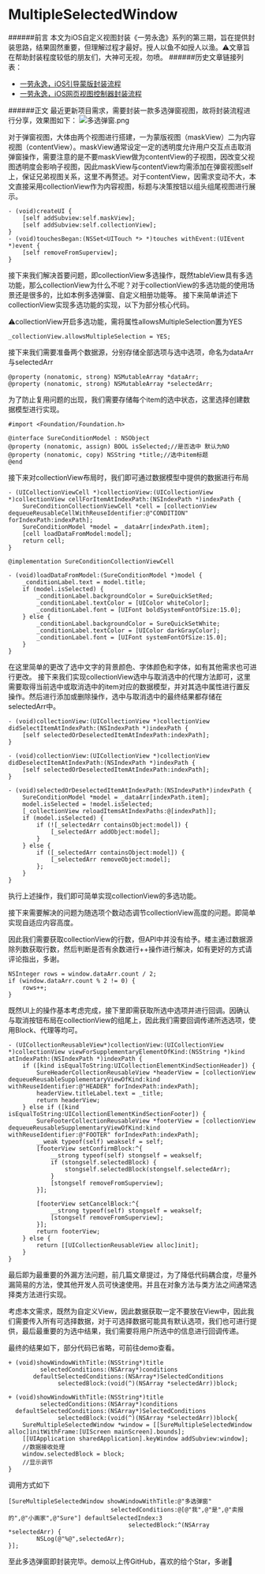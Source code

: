 # MultipleSelectedWindow
######前言
本文为iOS自定义视图封装《一劳永逸》系列的第三期，旨在提供封装思路，结果固然重要，但理解过程才最好。授人以鱼不如授人以渔。⚠️文章旨在帮助封装程度较低的朋友们，大神可无视，勿喷。
######历史文章链接列表：
- [一劳永逸，iOS引导蒙版封装流程](http://www.jianshu.com/p/dfc3ecdd5810)
- [一劳永逸，iOS网页视图控制器封装流程](http://www.jianshu.com/p/553424763585)

######正文
最近更新项目需求，需要封装一款多选弹窗视图，故将封装流程进行分享，效果图如下：
![多选弹窗.png](http://upload-images.jianshu.io/upload_images/1767950-0309c825d4a55ce5.png?imageMogr2/auto-orient/strip%7CimageView2/2/w/1240)

对于弹窗视图，大体由两个视图进行搭建，一为蒙版视图（maskView）二为内容视图（contentView）。maskView通常设定一定的透明度允许用户交互点击取消弹窗操作，需要注意的是不要maskView做为contentView的子视图，因改变父视图透明度会影响子视图，因此maskView与contentView均需添加在弹窗视图self上，保证兄弟视图关系，这里不再赘述。对于contentView，因需求变动不大，本文直接采用collectionView作为内容视图，标题与决策按钮以组头组尾视图进行展示。
```
- (void)createUI {
    [self addSubview:self.maskView];
    [self addSubview:self.collectionView];
}
- (void)touchesBegan:(NSSet<UITouch *> *)touches withEvent:(UIEvent *)event {
    [self removeFromSuperview];
}
```
接下来我们解决首要问题，即collectionView多选操作，既然tableView具有多选功能，那么collectionView为什么不呢？对于collectionView的多选功能的使用场景还是很多的，比如本例多选弹窗、自定义相册功能等。
接下来简单讲述下collectionView实现多选功能的实现，以下为部分核心代码。

⚠️collectionView开启多选功能，需将属性allowsMultipleSelection置为YES
```
_collectionView.allowsMultipleSelection = YES;
```
接下来我们需要准备两个数据源，分别存储全部选项与选中选项，命名为dataArr与selectedArr
```
@property (nonatomic, strong) NSMutableArray *dataArr;
@property (nonatomic, strong) NSMutableArray *selectedArr;
```
为了防止复用问题的出现，我们需要存储每个item的选中状态，这里选择创建数据模型进行实现。
```
#import <Foundation/Foundation.h>

@interface SureConditionModel : NSObject
@property (nonatomic, assign) BOOL isSelected;//是否选中 默认为NO
@property (nonatomic, copy) NSString *title;//选中item标题
@end
```
接下来对collectionView布局时，我们即可通过数据模型中提供的数据进行布局
```
- (UICollectionViewCell *)collectionView:(UICollectionView *)collectionView cellForItemAtIndexPath:(NSIndexPath *)indexPath {
    SureConditionCollectionViewCell *cell = [collectionView dequeueReusableCellWithReuseIdentifier:@"CONDITION" forIndexPath:indexPath];
    SureConditionModel *model = _dataArr[indexPath.item];
    [cell loadDataFromModel:model];
    return cell;
}
```
```
@implementation SureConditionCollectionViewCell

- (void)loadDataFromModel:(SureConditionModel *)model {
    _conditionLabel.text = model.title;
    if (model.isSelected) {
        _conditionLabel.backgroundColor = SureQuickSetRed;
        _conditionLabel.textColor = [UIColor whiteColor];
        _conditionLabel.font = [UIFont boldSystemFontOfSize:15.0];
    } else {
        _conditionLabel.backgroundColor = SureQuickSetWhite;
        _conditionLabel.textColor = [UIColor darkGrayColor];
        _conditionLabel.font = [UIFont systemFontOfSize:15.0];
    }
}
```
在这里简单的更改了选中文字的背景颜色、字体颜色和字体，如有其他需求也可进行更改。
接下来我们实现collectionView选中与取消选中的代理方法即可，这里需要取得当前选中或取消选中的item对应的数据模型，并对其选中属性进行置反操作。然后进行添加或删除操作，选中与取消选中的最终结果都存储在selectedArr中。
```
- (void)collectionView:(UICollectionView *)collectionView didSelectItemAtIndexPath:(NSIndexPath *)indexPath {
    [self selectedOrDeselectedItemAtIndexPath:indexPath];
}

- (void)collectionView:(UICollectionView *)collectionView didDeselectItemAtIndexPath:(NSIndexPath *)indexPath {
    [self selectedOrDeselectedItemAtIndexPath:indexPath];
}

- (void)selectedOrDeselectedItemAtIndexPath:(NSIndexPath*)indexPath {
    SureConditionModel *model = _dataArr[indexPath.item];
    model.isSelected = !model.isSelected;
    [_collectionView reloadItemsAtIndexPaths:@[indexPath]];
    if (model.isSelected) {
        if (![_selectedArr containsObject:model]) {
            [_selectedArr addObject:model];
        }
    } else {
        if ([_selectedArr containsObject:model]) {
            [_selectedArr removeObject:model];
        };
    }
}
```
执行上述操作，我们即可简单实现collectionView的多选功能。

接下来需要解决的问题为随选项个数动态调节collectionView高度的问题。即简单实现自适应内容高度。

因此我们需要获取collectionView的行数，但API中并没有给予。楼主通过数据源除列数获取行数，然后判断是否有余数进行++操作进行解决，如有更好的方式请评论指出，多谢。
```
NSInteger rows = window.dataArr.count / 2;
if (window.dataArr.count % 2 != 0) {
    rows++;
}
```
既然UI上的操作基本考虑完成，接下里即需获取所选中选项并进行回调。因确认与取消按钮布局在collectionView的组尾上，因此我们需要回调传递所选选项，使用Block、代理等均可。
```
- (UICollectionReusableView*)collectionView:(UICollectionView *)collectionView viewForSupplementaryElementOfKind:(NSString *)kind atIndexPath:(NSIndexPath *)indexPath {
    if ([kind isEqualToString:UICollectionElementKindSectionHeader]) {
        SureHeaderCollectionReusableView *headerView = [collectionView dequeueReusableSupplementaryViewOfKind:kind withReuseIdentifier:@"HEADER" forIndexPath:indexPath];
        headerView.titleLabel.text = _title;
        return headerView;
    } else if ([kind isEqualToString:UICollectionElementKindSectionFooter]) {
        SureFooterCollectionReusableView *footerView = [collectionView dequeueReusableSupplementaryViewOfKind:kind withReuseIdentifier:@"FOOTER" forIndexPath:indexPath];
        __weak typeof(self) weakself = self;
        [footerView setConfirmBlock:^{
            __strong typeof(self) stongself = weakself;
            if (stongself.selectedBlock) {
                stongself.selectedBlock(stongself.selectedArr);
            }
            [stongself removeFromSuperview];
        }];
        
        [footerView setCancelBlock:^{
            __strong typeof(self) stongself = weakself;
            [stongself removeFromSuperview];
        }];
        return footerView;
    } else {
        return [[UICollectionReusableView alloc]init];
    }
}
```
最后即为最重要的外漏方法问题，前几篇文章提过，为了降低代码耦合度，尽量外漏简易的方法，使其他开发人员可快速使用。并且在对象方法与类方法之间通常选择类方法进行实现。

考虑本文需求，既然为自定义View，因此数据获取一定不要放在View中，因此我们需要传入所有可选择数据，对于可选择数据可能具有默认选项，我们也可进行提供，最后最重要的为选中结果，我们需要将用户所选中的信息进行回调传递。

最终的结果如下，部分代码已省略，可前往demo查看。
```
+ (void)showWindowWithTitle:(NSString*)title
         selectedConditions:(NSArray*)conditions
       defaultSelectedConditions:(NSArray*)SelectedConditions
              selectedBlock:(void(^)(NSArray *selectedArr))block;
```
```
+ (void)showWindowWithTitle:(NSString*)title
         selectedConditions:(NSArray*)conditions
  defaultSelectedConditions:(NSArray*)SelectedConditions
              selectedBlock:(void(^)(NSArray *selectedArr))block{
    SureMultipleSelectedWindow *window = [[SureMultipleSelectedWindow alloc]initWithFrame:[UIScreen mainScreen].bounds];
    [[UIApplication sharedApplication].keyWindow addSubview:window];
    //数据接收处理
    window.selectedBlock = block;
    //显示调节
}
```
调用方式如下
```
[SureMultipleSelectedWindow showWindowWithTitle:@"多选弹窗"
                             selectedConditions:@[@"我",@"是",@"卖报的",@"小画家",@"Sure"] defaultSelectedIndex:3
                                  selectedBlock:^(NSArray *selectedArr) {
        NSLog(@"%@",selectedArr);
}];
```
至此多选弹窗即封装完毕。demo以上传GitHub，喜欢的给个Star，多谢🙏
